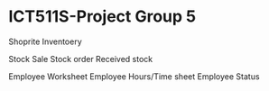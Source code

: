 # ICT511S-Project Group 5
Shoprite Inventoery

Stock Sale
  Stock order
    Received stock
    
Employee Worksheet
  Employee Hours/Time sheet
   Employee Status
